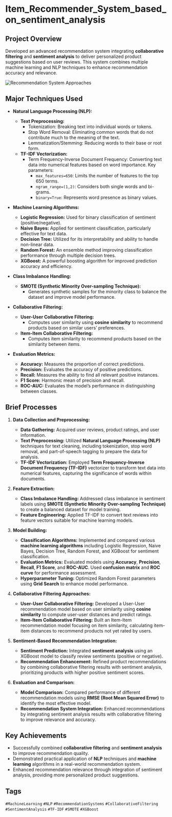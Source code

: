 # Item_Recommender_System_based_on_sentiment_analysis


## Project Overview
Developed an advanced recommendation system integrating **collaborative filtering** and **sentiment analysis** to deliver personalized product suggestions based on user reviews. This system combines multiple machine learning and NLP techniques to enhance recommendation accuracy and relevance.


![Recommendation System Approaches](https://github.com/user-attachments/assets/0211b8d4-d846-4aa0-8892-5cb8d907e369)

## Major Techniques Used

- **Natural Language Processing (NLP):**
  - **Text Preprocessing:** 
    - Tokenization: Breaking text into individual words or tokens.
    - Stop Word Removal: Eliminating common words that do not contribute much to the meaning of the text.
    - Lemmatization/Stemming: Reducing words to their base or root form.
  - **TF-IDF Vectorization:**
    - Term Frequency-Inverse Document Frequency: Converting text data into numerical features based on word importance. Key parameters:
      - `max_features=650`: Limits the number of features to the top 650 terms.
      - `ngram_range=(1,2)`: Considers both single words and bi-grams.
      - `binary=True`: Represents word presence as binary values.

- **Machine Learning Algorithms:**
  - **Logistic Regression:** Used for binary classification of sentiment (positive/negative).
  - **Naive Bayes:** Applied for sentiment classification, particularly effective for text data.
  - **Decision Tree:** Utilized for its interpretability and ability to handle non-linear data.
  - **Random Forest:** An ensemble method improving classification performance through multiple decision trees.
  - **XGBoost:** A powerful boosting algorithm for improved prediction accuracy and efficiency.

- **Class Imbalance Handling:**
  - **SMOTE (Synthetic Minority Over-sampling Technique):**
    - Generates synthetic samples for the minority class to balance the dataset and improve model performance.

- **Collaborative Filtering:**
  - **User-User Collaborative Filtering:**
    - Computes user similarity using **cosine similarity** to recommend products based on similar users’ preferences.
  - **Item-Item Collaborative Filtering:**
    - Computes item similarity to recommend products based on the similarity between items.

- **Evaluation Metrics:**
  - **Accuracy:** Measures the proportion of correct predictions.
  - **Precision:** Evaluates the accuracy of positive predictions.
  - **Recall:** Measures the ability to find all relevant positive instances.
  - **F1 Score:** Harmonic mean of precision and recall.
  - **ROC-AUC:** Evaluates the model’s performance in distinguishing between classes.



## Brief Processes

1. **Data Collection and Preprocessing:**
   - **Data Gathering:** Acquired user reviews, product ratings, and user information.
   - **Text Preprocessing:** Utilized **Natural Language Processing (NLP)** techniques for text cleaning, including tokenization, stop word removal, and part-of-speech tagging to prepare the data for analysis.
   - **TF-IDF Vectorization:** Employed **Term Frequency-Inverse Document Frequency (TF-IDF)** vectorizer to transform text data into numerical features, capturing the significance of words within documents.
2. **Feature Extraction:**
   - **Class Imbalance Handling:** Addressed class imbalance in sentiment labels using **SMOTE (Synthetic Minority Over-sampling Technique)** to create a balanced dataset for model training.
   - **Feature Engineering:** Applied TF-IDF to convert text reviews into feature vectors suitable for machine learning models.

3. **Model Building:**
   - **Classification Algorithms:** Implemented and compared various **machine learning algorithms** including Logistic Regression, Naive Bayes, Decision Tree, Random Forest, and XGBoost for sentiment classification.
   - **Evaluation Metrics:** Evaluated models using **Accuracy**, **Precision**, **Recall**, **F1 Score**, and **ROC-AUC**. Used **confusion matrix** and **ROC curve** for performance assessment.
   - **Hyperparameter Tuning:** Optimized Random Forest parameters using **Grid Search** to enhance model performance.

4. **Collaborative Filtering Approaches:**
   - **User-User Collaborative Filtering:** Developed a User-User recommendation model based on user similarity using **cosine similarity** to compute user-user distances and predict ratings.
   - **Item-Item Collaborative Filtering:** Built an Item-Item recommendation model focusing on item similarity, calculating item-item distances to recommend products not yet rated by users.

5. **Sentiment-Based Recommendation Integration:**
   - **Sentiment Prediction:** Integrated **sentiment analysis** using an XGBoost model to classify review sentiments (positive or negative).
   - **Recommendation Enhancement:** Refined product recommendations by combining collaborative filtering results with sentiment analysis, prioritizing products with higher positive sentiment scores.

6. **Evaluation and Comparison:**
   - **Model Comparison:** Compared performance of different recommendation models using **RMSE (Root Mean Squared Error)** to identify the most effective model.
   - **Recommendation System Integration:** Enhanced recommendations by integrating sentiment analysis results with collaborative filtering to improve relevance and accuracy.



## Key Achievements
- Successfully combined **collaborative filtering** and **sentiment analysis** to improve recommendation quality.
- Demonstrated practical application of **NLP** techniques and **machine learning** algorithms in a real-world recommendation system.
- Enhanced recommendation relevance through integration of sentiment analysis, providing more personalized product suggestions.

## Tags
`#MachineLearning` `#NLP` `#RecommendationSystems` `#CollaborativeFiltering` `#SentimentAnalysis` `#TF-IDF` `#SMOTE` `#XGBoost`
